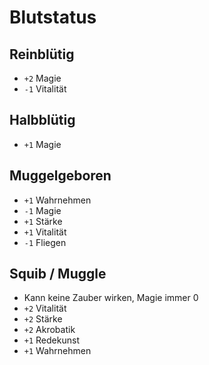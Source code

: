 # Blutstatus

## Reinblütig
  * `+2` Magie
  * `-1` Vitalität


## Halbblütig
  * `+1` Magie


## Muggelgeboren
  * `+1` Wahrnehmen
  * `-1` Magie
  * `+1` Stärke
  * `+1` Vitalität
  * `-1` Fliegen

 
## Squib / Muggle
  * Kann keine Zauber wirken, Magie immer 0
  * `+2` Vitalität
  * `+2` Stärke
  * `+2` Akrobatik
  * `+1` Redekunst
  * `+1` Wahrnehmen